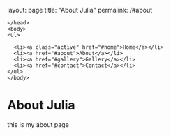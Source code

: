 layout: page
title: "About Julia"
permalink: /#about

<!DOCTYPE html>
<html lang="en">
<head>
    <meta charset="UTF-8">
    <meta name="viewport" content="width=device-width, initial-scale=1.0">
     
<style>
    ul {
      list-style-type: none;
      margin: 0;
      padding: 0;
      overflow: hidden;
      background-color: #333;
    }
    
    li {
      float: left;
    }
    
    li a {
      display: block;
      color: white;
      text-align: center;
      padding: 14px 16px;
      text-decoration: none;
    }
    
    li a:hover:not(.active) {
      background-color: #463c7d68;
    }
    
    .active {
      background-color: #ce9ed2;
    }
    </style>
    </head>
    <body>
    <ul>
    	
      <li><a class="active" href="#home">Home</a></li>
      <li><a href="#about">About</a></li>
      <li><a href="#gallery">Gallery</a></li>
      <li><a href="#contact">Contact</a></li>
    </ul>
    </body>
</html>

<body>
    <h1 text-align="center">About Julia</h1>
</body>

<p>this is my about page</p>


